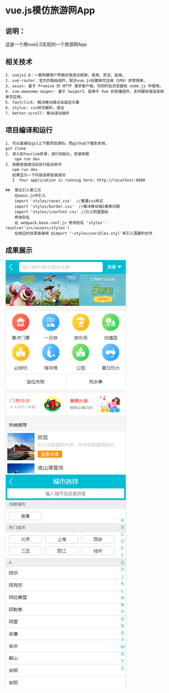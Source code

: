 # vue.js模仿旅游网App

## 说明：
   这是一个用vue2.0实现的一个旅游网App

## 相关技术
	1. vuejs2.0：一套构建用户界面的渐进式框架，易用、灵活、高效。
	2. vue-router：官方的路由组件，配合vue.js创建单页应用（SPA）非常简单。
	3. axios: 基于 Promise 的 HTTP 请求客户端，可同时在浏览器和 node.js 中使用。
	4. vue-awesome-swiper: 基于 Swiper3、适用于 Vue 的轮播组件，支持服务端渲染和单页应用。
	5. fastclick: 解决移动端点击延迟方案
	6. stylus: css样式解析，语法
	7. better-scroll: 移动滚动插件
## 项目编译和运行
    1. 可以直接在git上下载项目源码。把github下载到本地，
	git clone
	2. 进入到tourism目录，进行初始化，安装依赖
		npm run dev
	3. 依赖安装成功后执行启动命令
	   npm run dev
	   如果显示一下内容说明安装成功
	   I  Your application is running here: http://localhost:8080
```
##  常见引入第三方
	在main.js中引入
	import 'styles/reset.css'  //重置css样式
	import 'styles/border.css'  //解决移动端1像素问题
	import 'styles/iconfont.css' //引入阿里图标
	修改别名
	在 webpack.base.conf.js 修改别名 'styles': resolve('src/assets/styles') 
	在相应的目录直接用 @import '~styles/varibles.styl'来引入需要的文件
```
## 成果展示
![avatar](./static/1.png)
![avatar](./static/2.png)